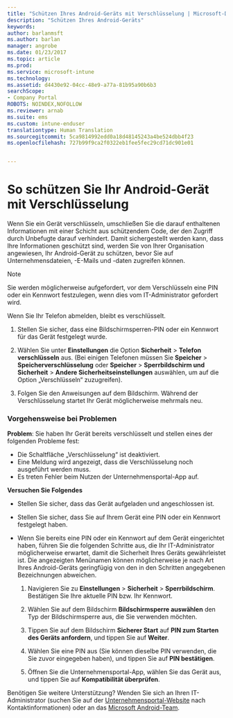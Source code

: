 ```yaml
---
title: "Schützen Ihres Android-Geräts mit Verschlüsselung | Microsoft-Dokumentation"
description: "Schützen Ihres Android-Geräts"
keywords: 
author: barlanmsft
ms.author: barlan
manager: angrobe
ms.date: 01/23/2017
ms.topic: article
ms.prod: 
ms.service: microsoft-intune
ms.technology: 
ms.assetid: d4430e92-04cc-48e9-a77a-81b95a90b6b3
searchScope:
- Company Portal
ROBOTS: NOINDEX,NOFOLLOW
ms.reviewer: arnab
ms.suite: ems
ms.custom: intune-enduser
translationtype: Human Translation
ms.sourcegitcommit: 5ca9814992edd0a18d48145243a4be524dbb4f23
ms.openlocfilehash: 727b99f9ca2f0322eb1fee5fec29cd71dc901e01


---
```



# <a name="how-to-protect-your-android-device-using-encryption"></a>So schützen Sie Ihr Android-Gerät mit Verschlüsselung

Wenn Sie ein Gerät verschlüsseln, umschließen Sie die darauf enthaltenen Informationen mit einer Schicht aus schützendem Code, der den Zugriff durch Unbefugte darauf verhindert. Damit sichergestellt werden kann, dass Ihre Informationen geschützt sind, werden Sie von Ihrer Organisation angewiesen, Ihr Android-Gerät zu schützen, bevor Sie auf Unternehmensdateien, -E-Mails und -daten zugreifen können.

> [!Note]
> Sie werden möglicherweise aufgefordert, vor dem Verschlüsseln eine PIN oder ein Kennwort festzulegen, wenn dies vom IT-Administrator gefordert wird.

Wenn Sie Ihr Telefon abmelden, bleibt es verschlüsselt.

1.  Stellen Sie sicher, dass eine Bildschirmsperren-PIN oder ein Kennwort für das Gerät festgelegt wurde.

2.  Wählen Sie unter **Einstellungen** die Option **Sicherheit** &gt; **Telefon verschlüsseln** aus.
    (Bei einigen Telefonen müssen Sie **Speicher** &gt; **Speicherverschlüsselung** oder **Speicher** &gt; **Sperrbildschirm und Sicherheit** &gt; **Andere Sicherheitseinstellungen** auswählen, um auf die Option „Verschlüsseln“ zuzugreifen).

3.  Folgen Sie den Anweisungen auf dem Bildschirm. Während der Verschlüsselung startet Ihr Gerät möglicherweise mehrmals neu.

### <a name="what-to-do-if-you-have-issues"></a>Vorgehensweise bei Problemen
**Problem**: Sie haben Ihr Gerät bereits verschlüsselt und stellen eines der folgenden Probleme fest:

- Die Schaltfläche „Verschlüsselung“ ist deaktiviert.
- Eine Meldung wird angezeigt, dass die Verschlüsselung noch ausgeführt werden muss.
- Es treten Fehler beim Nutzen der Unternehmensportal-App auf.

**Versuchen Sie Folgendes**

- Stellen Sie sicher, dass das Gerät aufgeladen und angeschlossen ist.
- Stellen Sie sicher, dass Sie auf Ihrem Gerät eine PIN oder ein Kennwort festgelegt haben.
- Wenn Sie bereits eine PIN oder ein Kennwort auf dem Gerät eingerichtet haben, führen Sie die folgenden Schritte aus, die Ihr IT-Administrator möglicherweise erwartet, damit die Sicherheit Ihres Geräts gewährleistet ist. Die angezeigten Menünamen können möglicherweise je nach Art Ihres Android-Geräts geringfügig von den in den Schritten angegebenen Bezeichnungen abweichen.

    1. Navigieren Sie zu **Einstellungen** > **Sicherheit** > **Sperrbildschirm**. Bestätigen Sie Ihre aktuelle PIN bzw. Ihr Kennwort.

    2. Wählen Sie auf dem Bildschirm **Bildschirmsperre auswählen** den Typ der Bildschirmsperre aus, die Sie verwenden möchten.

    3. Tippen Sie auf dem Bildschirm **Sicherer Start** auf **PIN zum Starten des Geräts anfordern**, und tippen Sie auf **Weiter**.

    4. Wählen Sie eine PIN aus (Sie können dieselbe PIN verwenden, die Sie zuvor eingegeben haben), und tippen Sie auf **PIN bestätigen**.

    5. Öffnen Sie die Unternehmensportal-App, wählen Sie das Gerät aus, und tippen Sie auf **Kompatibilität überprüfen**.

Benötigen Sie weitere Unterstützung? Wenden Sie sich an Ihren IT-Administrator (suchen Sie auf der [Unternehmensportal-Website](http://portal.manage.microsoft.com) nach Kontaktinformationen) oder an das [Microsoft Android-Team](mailto:wintunedroidfbk@microsoft.com).



<!--HONumber=Jan17_HO5-->


